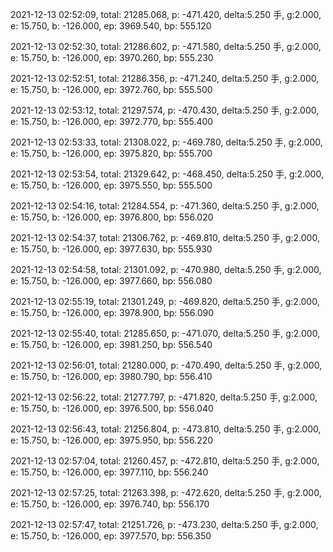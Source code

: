 2021-12-13 02:52:09, total: 21285.068, p: -471.420, delta:5.250 手, g:2.000, e: 15.750, b: -126.000, ep: 3969.540, bp: 555.120

2021-12-13 02:52:30, total: 21286.602, p: -471.580, delta:5.250 手, g:2.000, e: 15.750, b: -126.000, ep: 3970.260, bp: 555.230

2021-12-13 02:52:51, total: 21286.356, p: -471.240, delta:5.250 手, g:2.000, e: 15.750, b: -126.000, ep: 3972.760, bp: 555.500

2021-12-13 02:53:12, total: 21297.574, p: -470.430, delta:5.250 手, g:2.000, e: 15.750, b: -126.000, ep: 3972.770, bp: 555.400

2021-12-13 02:53:33, total: 21308.022, p: -469.780, delta:5.250 手, g:2.000, e: 15.750, b: -126.000, ep: 3975.820, bp: 555.700

2021-12-13 02:53:54, total: 21329.642, p: -468.450, delta:5.250 手, g:2.000, e: 15.750, b: -126.000, ep: 3975.550, bp: 555.500

2021-12-13 02:54:16, total: 21284.554, p: -471.360, delta:5.250 手, g:2.000, e: 15.750, b: -126.000, ep: 3976.800, bp: 556.020

2021-12-13 02:54:37, total: 21306.762, p: -469.810, delta:5.250 手, g:2.000, e: 15.750, b: -126.000, ep: 3977.630, bp: 555.930

2021-12-13 02:54:58, total: 21301.092, p: -470.980, delta:5.250 手, g:2.000, e: 15.750, b: -126.000, ep: 3977.660, bp: 556.080

2021-12-13 02:55:19, total: 21301.249, p: -469.820, delta:5.250 手, g:2.000, e: 15.750, b: -126.000, ep: 3978.900, bp: 556.090

2021-12-13 02:55:40, total: 21285.650, p: -471.070, delta:5.250 手, g:2.000, e: 15.750, b: -126.000, ep: 3981.250, bp: 556.540

2021-12-13 02:56:01, total: 21280.000, p: -470.490, delta:5.250 手, g:2.000, e: 15.750, b: -126.000, ep: 3980.790, bp: 556.410

2021-12-13 02:56:22, total: 21277.797, p: -471.820, delta:5.250 手, g:2.000, e: 15.750, b: -126.000, ep: 3976.500, bp: 556.040

2021-12-13 02:56:43, total: 21256.804, p: -473.810, delta:5.250 手, g:2.000, e: 15.750, b: -126.000, ep: 3975.950, bp: 556.220

2021-12-13 02:57:04, total: 21260.457, p: -472.810, delta:5.250 手, g:2.000, e: 15.750, b: -126.000, ep: 3977.110, bp: 556.240

2021-12-13 02:57:25, total: 21263.398, p: -472.620, delta:5.250 手, g:2.000, e: 15.750, b: -126.000, ep: 3976.740, bp: 556.170

2021-12-13 02:57:47, total: 21251.726, p: -473.230, delta:5.250 手, g:2.000, e: 15.750, b: -126.000, ep: 3977.570, bp: 556.350